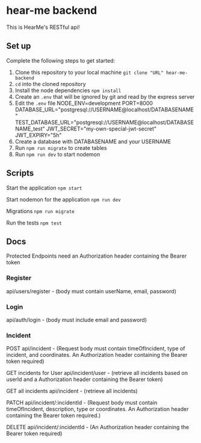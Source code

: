 # hear-me backend

This is HearMe's RESTful api!

## Set up

Complete the following steps to get started:

1. Clone this repository to your local machine `git clone "URL" hear-me-backend`
2. `cd` into the cloned repository
3. Install the node dependencies `npm install`
4. Create an `.env` that will be ignored by git and read by the express server 
5. Edit the `.env` file 
    NODE_ENV=development
    PORT=8000
    DATABASE_URL="postgresql://USERNAME@localhost/DATABASENAME"
    TEST_DATABASE_URL="postgresql://USERNAME@localhost/DATABASENAME_test"
    JWT_SECRET="my-own-special-jwt-secret"
    JWT_EXPIRY="5h"
6. Create a database with DATABASENAME and your USERNAME
7. Run `npm run migrate` to create tables
8. Run `npm run dev` to start nodemon

## Scripts

Start the application `npm start`

Start nodemon for the application `npm run dev`

Migrations `npm run migrate`

Run the tests `npm test`


## Docs

Protected Endpoints need an Authorization header containing the Bearer token

### Register

api/users/register - (body must contain userName, email, password)

### Login

api/auth/login - (body must include email and password)


### Incident

POST
api/incident - (Request body must contain timeOfIncident, type of incident, and coordinates. An Authorization header containing the Bearer token required)

GET incidents for User
api/incident/user - (retrieve all incidents based on userId and a Authorization header containing the Bearer token)

GET all incidents
api/incident - (retrieve all incidents)

PATCH
api/incident/:incidentId - (Request body must contain timeOfIncident, description, type or coordinates. An Authorization header containing the Bearer token required.)

DELETE
api/incident/:incidentId - (An Authorization header containing the Bearer token required)


